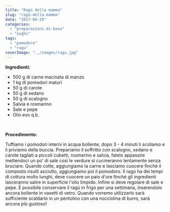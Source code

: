```yaml
---
title: "Ragù della mamma"
slug: "ragù-della-mamma"
date: "2017-04-29"
categories: 
  - "preparazioni-di-base"
  - "sughi"
tags: 
  - "pomodoro"
  - "ragu"
coverImage: "../images/ragu.jpg"
---
```


**Ingredienti:**

- 500 g di carne macinata di manzo
- 1 kg di pomodori maturi
- 50 g di carote
- 50 g di sedano
- 50 g di scalogno
- Salvia e rosmarino
- Sale e pepe
- Olio evo q.b.

 

**Procedimento:**

Tuffiamo i pomodori interni in acqua bollente, dopo 3 - 4 minuti li scoliamo e li priviamo della buccia. Prepariamo il soffritto con scalogno, sedano e carote tagliati a piccoli cubetti, rosmarino e salvia, fatelo appassire mettendoci un po' di sale così le verdure si cucineranno lentamente senza bruciare. Quando cotte, aggiungiamo la carne e lasciamo cuocere finché il composto risulti asciutto, aggiungiamo poi il pomodoro. Il ragù ha dei tempi di cottura molto lunghi, deve cuocere un paio d'ore finché gli ingredienti lasceranno salire in superficie l'olio limpido. Infine si deve regolare di sale e pepe. È possibile conservare il ragù in frigo per una settimana, inserendolo ancora bollente in vasetti di vetro. Quando vorremo utilizzarlo sarà sufficiente scaldarlo in un pentolino con una nocciolina di burro, sarà ancora più gustoso!

